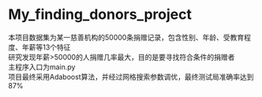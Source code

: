 # My_finding_donors_project  
本项目数据集为某一慈善机构的50000条捐赠记录，包含性别、年龄、受教育程度、年薪等13个特征  
研究发现年薪>50000的人捐赠几率最大，目的是要寻找符合条件的捐赠者  
主程序入口为main.py  
项目最终采用Adaboost算法，并经过网格搜索参数调优，最终测试局准确率达到87%

